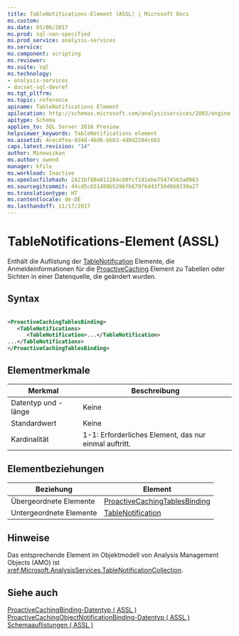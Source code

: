 ```yaml
---
title: TableNotifications-Element (ASSL) | Microsoft Docs
ms.custom: 
ms.date: 03/06/2017
ms.prod: sql-non-specified
ms.prod_service: analysis-services
ms.service: 
ms.component: scripting
ms.reviewer: 
ms.suite: sql
ms.technology:
- analysis-services
- docset-sql-devref
ms.tgt_pltfrm: 
ms.topic: reference
apiname: TableNotifications Element
apilocation: http://schemas.microsoft.com/analysisservices/2003/engine
apitype: Schema
applies_to: SQL Server 2016 Preview
helpviewer_keywords: TableNotifications element
ms.assetid: 4cecdfea-0d4d-4bd6-bbb3-4d0d2284c665
caps.latest.revision: "14"
author: Minewiskan
ms.author: owend
manager: kfile
ms.workload: Inactive
ms.openlocfilehash: 2421bf88e811264c60fcf181ebe75474563a0963
ms.sourcegitcommit: 44cd5c651488b5296fb679f6d43f50d068339a27
ms.translationtype: HT
ms.contentlocale: de-DE
ms.lasthandoff: 11/17/2017
---
```

# <a name="tablenotifications-element-assl"></a>TableNotifications-Element (ASSL)
  Enthält die Auflistung der [TableNotification](../../../analysis-services/scripting/objects/tablenotification-element-assl.md) Elemente, die Anmeldeinformationen für die [ProactiveCaching](../../../analysis-services/scripting/objects/proactivecaching-element-assl.md) Element zu Tabellen oder Sichten in einer Datenquelle, die geändert wurden.  
  
## <a name="syntax"></a>Syntax  
  
```xml  
  
<ProactiveCachingTablesBinding>  
   <TableNotifications>  
      <TableNotification>...</TableNotification>  
...</TableNotifications>  
</ProactiveCachingTablesBinding>  
```  
  
## <a name="element-characteristics"></a>Elementmerkmale  
  
|Merkmal|Beschreibung|  
|--------------------|-----------------|  
|Datentyp und -länge|Keine|  
|Standardwert|Keine|  
|Kardinalität|1-1: Erforderliches Element, das nur einmal auftritt.|  
  
## <a name="element-relationships"></a>Elementbeziehungen  
  
|Beziehung|Element|  
|------------------|-------------|  
|Übergeordnete Elemente|[ProactiveCachingTablesBinding](../../../analysis-services/scripting/data-type/proactivecachingtablesbinding-data-type-assl.md)|  
|Untergeordnete Elemente|[TableNotification](../../../analysis-services/scripting/objects/tablenotification-element-assl.md)|  
  
## <a name="remarks"></a>Hinweise  
 Das entsprechende Element im Objektmodell von Analysis Management Objects (AMO) ist <xref:Microsoft.AnalysisServices.TableNotificationCollection>.  
  
## <a name="see-also"></a>Siehe auch  
 [ProactiveCachingBinding-Datentyp &#40; ASSL &#41;](../../../analysis-services/scripting/data-type/proactivecachingbinding-data-type-assl.md)   
 [ProactiveCachingObjectNotificationBinding-Datentyp &#40; ASSL &#41;](../../../analysis-services/scripting/data-type/proactivecachingobjectnotificationbinding-data-type-assl.md)   
 [Schemaauflistungen &#40; ASSL &#41;](../../../analysis-services/scripting/collections/collections-assl.md)  
  
  
